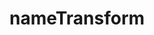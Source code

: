 # nameTransform
<ClientOnly>
  <description :tagNameList="['浏览器','Node']" description="nameTransform" /> 
</ClientOnly>
